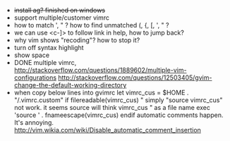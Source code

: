 * ~~install ag? finished on windows~~
* support multiple/customer vimrc
* how to match ', " ? how to find unmatched (, {, [, ', " ?
* we can use <c-]> to follow link in help, how to jump back?
* why vim shows "recoding"? how to stop it?
* turn off syntax highlight
* show space 
* DONE multiple vimrc, http://stackoverflow.com/questions/1889602/multiple-vim-configurations 
http://stackoverflow.com/questions/12503405/gvim-change-the-default-working-directory
* when copy below lines into gvimrc
let vimrc_cus = $HOME . "/.vimrc.custom"
if filereadable(vimrc_cus)
  " simply "source vimrc_cus" not work. it seems source will think vimrc_cus
    " as a file name 
      exec 'source ' . fnameescape(vimrc_cus)
      endif
automatic comments happen. It's annoying.
http://vim.wikia.com/wiki/Disable_automatic_comment_insertion


